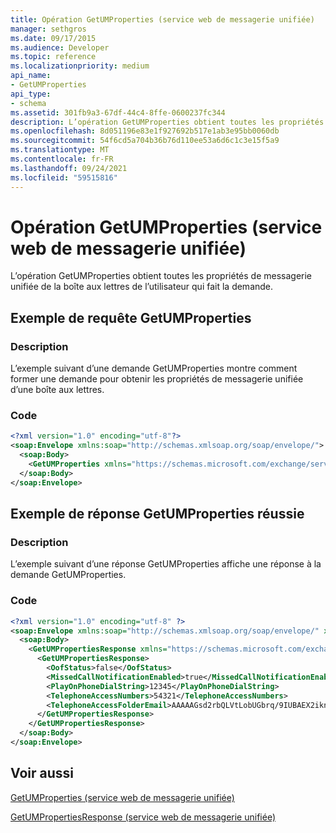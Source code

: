 ```yaml
---
title: Opération GetUMProperties (service web de messagerie unifiée)
manager: sethgros
ms.date: 09/17/2015
ms.audience: Developer
ms.topic: reference
ms.localizationpriority: medium
api_name:
- GetUMProperties
api_type:
- schema
ms.assetid: 301fb9a3-67df-44c4-8ffe-0600237fc344
description: L’opération GetUMProperties obtient toutes les propriétés de messagerie unifiée de la boîte aux lettres de l’utilisateur qui fait la demande.
ms.openlocfilehash: 8d051196e83e1f927692b517e1ab3e95bb0060db
ms.sourcegitcommit: 54f6cd5a704b36b76d110ee53a6d6c1c3e15f5a9
ms.translationtype: MT
ms.contentlocale: fr-FR
ms.lasthandoff: 09/24/2021
ms.locfileid: "59515816"
---
```

# <a name="getumproperties-operation-um-web-service"></a>Opération GetUMProperties (service web de messagerie unifiée)

L’opération GetUMProperties obtient toutes les propriétés de messagerie unifiée de la boîte aux lettres de l’utilisateur qui fait la demande.
  
## <a name="getumproperties-request-example"></a>Exemple de requête GetUMProperties

### <a name="description"></a>Description

L’exemple suivant d’une demande GetUMProperties montre comment former une demande pour obtenir les propriétés de messagerie unifiée d’une boîte aux lettres.
  
### <a name="code"></a>Code

```XML
<?xml version="1.0" encoding="utf-8"?>
<soap:Envelope xmlns:soap="http://schemas.xmlsoap.org/soap/envelope/">
  <soap:Body>
    <GetUMProperties xmlns="https://schemas.microsoft.com/exchange/services/2006/messages" />
  </soap:Body>
</soap:Envelope>
```

## <a name="successful-getumproperties-response-example"></a>Exemple de réponse GetUMProperties réussie

### <a name="description"></a>Description

L’exemple suivant d’une réponse GetUMProperties affiche une réponse à la demande GetUMProperties.
  
### <a name="code"></a>Code

```XML
<?xml version="1.0" encoding="utf-8" ?>
<soap:Envelope xmlns:soap="http://schemas.xmlsoap.org/soap/envelope/" xmlns:xsi="http://www.w3.org/2001/XMLSchema-instance" xmlns:xsd="http://www.w3.org/2001/XMLSchema">
  <soap:Body>
    <GetUMPropertiesResponse xmlns="https://schemas.microsoft.com/exchange/services/2006/messages">
      <GetUMPropertiesResponse>
        <OofStatus>false</OofStatus> 
        <MissedCallNotificationEnabled>true</MissedCallNotificationEnabled> 
        <PlayOnPhoneDialString>12345</PlayOnPhoneDialString> 
        <TelephoneAccessNumbers>54321</TelephoneAccessNumbers> 
        <TelephoneAccessFolderEmail>AAAAAGsd2rbQLVtLobUGbrq/9IUBAEX2ikn/L8JJtI5WHI0FAW8AAAFXHhsAAA==</TelephoneAccessFolderEmail> 
      </GetUMPropertiesResponse>
    </GetUMPropertiesResponse>
  </soap:Body>
</soap:Envelope>
```

## <a name="see-also"></a>Voir aussi



[GetUMProperties (service web de messagerie unifiée)](getumproperties-um-web-service.md)
  
[GetUMPropertiesResponse (service web de messagerie unifiée)](getumpropertiesresponse-um-web-service.md)


